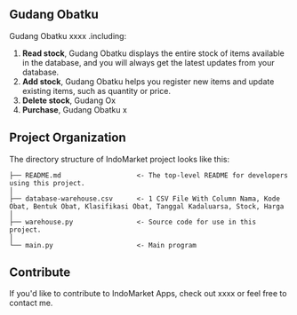 ## Gudang Obatku

Gudang Obatku xxxx .including:

1. **Read stock**, Gudang Obatku displays the entire stock of items available in the database, and you will always get the latest updates from your database.
2. **Add stock**, Gudang Obatku helps you register new items and update existing items, such as quantity or price.
3. **Delete stock**, Gudang Ox
4. **Purchase**, Gudang Obatku x


    
## Project Organization

The directory structure of IndoMarket project looks like this:

    ├── README.md                   <- The top-level README for developers using this project.
    │
    ├── database-warehouse.csv      <- 1 CSV File With Column Nama, Kode Obat, Bentuk Obat, Klasifikasi Obat, Tanggal Kadaluarsa, Stock, Harga
    │
    ├── warehouse.py                <- Source code for use in this project.
    │
    └── main.py                     <- Main program

## Contribute

If you'd like to contribute to IndoMarket Apps, check out xxxx  or feel free to contact me.

